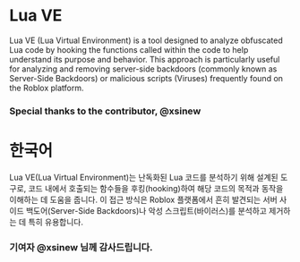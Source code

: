 # Lua VE
Lua VE (Lua Virtual Environment) is a tool designed to analyze obfuscated Lua code by hooking the functions called within the code to help understand its purpose and behavior. This approach is particularly useful for analyzing and removing server-side backdoors (commonly known as Server-Side Backdoors) or malicious scripts (Viruses) frequently found on the Roblox platform.

### Special thanks to the contributor, @xsinew




# 한국어
Lua VE(Lua Virtual Environment)는 난독화된 Lua 코드를 분석하기 위해 설계된 도구로, 코드 내에서 호출되는 함수들을 후킹(hooking)하여 해당 코드의 목적과 동작을 이해하는 데 도움을 줍니다. 이 접근 방식은 Roblox 플랫폼에서 흔히 발견되는 서버 사이드 백도어(Server-Side Backdoors)나 악성 스크립트(바이러스)를 분석하고 제거하는 데 특히 유용합니다.

### 기여자 @xsinew 님께 감사드립니다.

